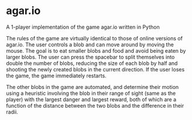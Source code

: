 # agar.io
A 1-player implementation of the game agar.io written in Python

The rules of the game are virtually identical to those of online versions of agar.io. The user controls a blob and can move around by moving the mouse. The goal is to eat smaller blobs and food and avoid being eaten by larger blobs. The user can press the spacebar to split themselves into double the number of blobs, reducing the size of each blob by half and shooting the newly created blobs in the current direction. If the user loses the game, the game immediately restarts.

The other blobs in the game are automated, and determine their motion using a heuristic involving the blob in their range of sight (same as the player) with the largest danger and largest reward, both of which are a function of the distance between the two blobs and the difference in their radii.
